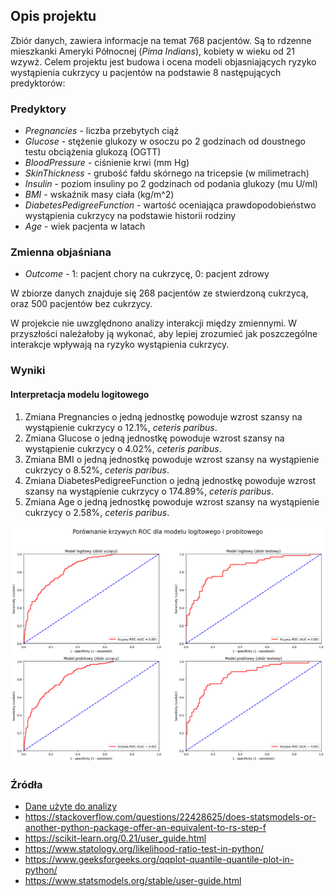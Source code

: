 ## Opis projektu

Zbiór danych, zawiera informacje na temat 768 pacjentów. Są to rdzenne mieszkanki Ameryki Północnej (*Pima Indians*), kobiety w wieku od 21 wzywż.
Celem projektu jest budowa i ocena modeli objasniających ryzyko wystąpienia cukrzycy u pacjentów na podstawie 8 następujących predyktorów:

### Predyktory

* *Pregnancies* - liczba przebytych ciąż
* *Glucose* - stężenie glukozy w osoczu po 2 godzinach od doustnego testu obciążenia glukozą (OGTT)
* *BloodPressure* - ciśnienie krwi (mm Hg)
* *SkinThickness* -  grubość fałdu skórnego na tricepsie (w milimetrach)
* *Insulin* - poziom insuliny po 2 godzinach od podania glukozy (mu U/ml)
* *BMI* - wskaźnik masy ciała (kg/m^2)
* *DiabetesPedigreeFunction* - wartość oceniająca prawdopodobieństwo wystąpienia cukrzycy na podstawie historii rodziny
* *Age* - wiek pacjenta w latach

### Zmienna objaśniana

* *Outcome* - 1: pacjent chory na cukrzycę, 0: pacjent zdrowy

W zbiorze danych znajduje się 268 pacjentów ze stwierdzoną cukrzycą, oraz 500 pacjentów bez cukrzycy.

W projekcie nie uwzględnono analizy interakcji między zmiennymi. W przyszłości należałoby ją wykonać, aby lepiej zrozumieć jak poszczególne interakcje wpływają na ryzyko wystąpienia cukrzycy.

### Wyniki

#### Interpretacja modelu logitowego

1. Zmiana Pregnancies o jedną jednostkę powoduje wzrost szansy na wystąpienie cukrzycy o 12.1%, *ceteris paribus*.
2. Zmiana Glucose o jedną jednostkę powoduje wzrost szansy na wystąpienie cukrzycy o 4.02%, *ceteris paribus*.
3. Zmiana BMI o jedną jednostkę powoduje wzrost szansy na wystąpienie cukrzycy o 8.52%, *ceteris paribus*.
4. Zmiana DiabetesPedigreeFunction o jedną jednostkę powoduje wzrost szansy na wystąpienie cukrzycy o 174.89%, *ceteris paribus*.
5. Zmiana Age o jedną jednostkę powoduje wzrost szansy na wystąpienie cukrzycy o 2.58%, *ceteris paribus*.

![roc](roc.png)

### Źródła
* [Dane użyte do analizy](https://www.kaggle.com/datasets/uciml/pima-indians-diabetes-database)
* https://stackoverflow.com/questions/22428625/does-statsmodels-or-another-python-package-offer-an-equivalent-to-rs-step-f
* https://scikit-learn.org/0.21/user_guide.html
* https://www.statology.org/likelihood-ratio-test-in-python/
* https://www.geeksforgeeks.org/qqplot-quantile-quantile-plot-in-python/
* https://www.statsmodels.org/stable/user-guide.html
